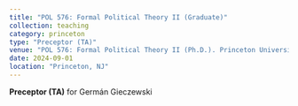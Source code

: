 ```yaml
---
title: "POL 576: Formal Political Theory II (Graduate)"
collection: teaching
category: princeton
type: "Preceptor (TA)"
venue: "POL 576: Formal Political Theory II (Ph.D.). Princeton University, Fall 2024"
date: 2024-09-01
location: "Princeton, NJ"
---
```

<b>Preceptor (TA)</b> for Germán Gieczewski
